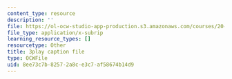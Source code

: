 ```yaml
---
content_type: resource
description: ''
file: https://ol-ocw-studio-app-production.s3.amazonaws.com/courses/20-219-becoming-the-next-bill-nye-writing-and-hosting-the-educational-show-january-iap-2015/8ee73c7b82572a8ce3c7af58674b14d9_3HnHQXWIFd4.srt
file_type: application/x-subrip
learning_resource_types: []
resourcetype: Other
title: 3play caption file
type: OCWFile
uid: 8ee73c7b-8257-2a8c-e3c7-af58674b14d9
---
```

